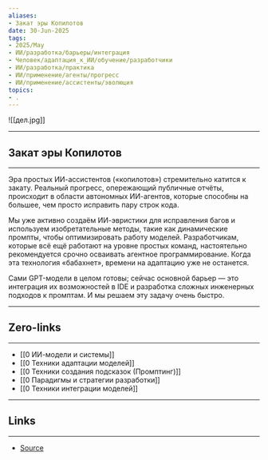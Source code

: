 ```yaml
---
aliases: 
- Закат эры Копилотов 
date: 30-Jun-2025
tags:
- 2025/May
- ИИ/разработка/барьеры/интеграция
- Человек/адаптация_к_ИИ/обучение/разработчики
- ИИ/разработка/практика
- ИИ/применение/агенты/прогресс
- ИИ/применение/ассистенты/эволюция
topics:
- .
---
```

![[дел.jpg]]

-----
##  Закат эры Копилотов 
-----
Эра простых ИИ-ассистентов («копилотов») стремительно катится к закату. Реальный прогресс, опережающий публичные отчёты, происходит в области автономных ИИ-агентов, которые способны на большее, чем просто исправить пару строк кода.

Мы уже активно создаём ИИ-эвристики для исправления багов и используем изобретательные методы, такие как динамические промпты, чтобы оптимизировать работу моделей. Разработчикам, которые всё ещё работают на уровне простых команд, настоятельно рекомендуется срочно осваивать агентное программирование. Когда эта технология «бабахнет», времени на адаптацию уже не останется.

Сами GPT-модели в целом готовы; сейчас основной барьер — это интеграция их возможностей в IDE и разработка сложных инженерных подходов к промптам. И мы решаем эту задачу очень быстро.

---
## Zero-links
---
- [[0 ИИ-модели и системы]]
- [[0 Техники адаптации моделей]]
- [[0 Техники создания подсказок (Промптинг)]]
- [[0 Парадигмы и стратегии разработки]]
- [[0 Техники интеграции моделей]]

---
## Links
---
- [Source](https://t.me/turboproject/1682)